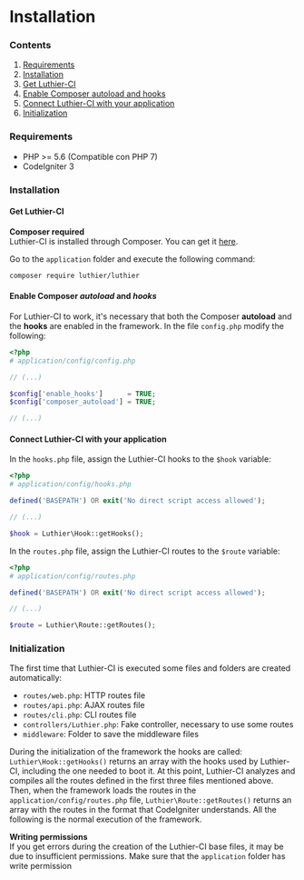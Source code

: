 [//]: # ([author] Anderson Salas, translated by Julio Cedeño)
[//]: # ([meta_description] Learn how to get Luthier-CI and install it in your CodeIgniter application with step-by-step instructions, it takes no more than 5 minutes!)

# Installation

### Contents

1. [Requirements](#requirements)
2. [Installation](#installation)
  1. [Get Luthier-CI](#get-luthier-ci)
  2. [Enable Composer autoload and hooks](#enable-composer-autoload-and-hooks)
  3. [Connect Luthier-CI with your application](#connect-luthier-ci-with-your-application)
3. [Initialization](#initialization)

### <a name="requirements"></a> Requirements

* PHP >= 5.6 (Compatible con PHP 7)
* CodeIgniter 3

### <a name="installation"></a> Installation

#### <a name="get-luthier-ci"></a> Get Luthier-CI

<div class="alert alert-info">
    <i class="fa fa-info-circle" aria-hidden="true"></i>
    <strong>Composer required</strong>
    <br />
    Luthier-CI is installed through Composer. You can get it <a href="https://getcomposer.org/download/">here</a>.
</div>

Go to the `application` folder and execute the following command:

```bash
composer require luthier/luthier
```

#### <a name="enable-composer-autoload-and-hooks"></a> Enable Composer _autoload_ and _hooks_

For Luthier-CI to work, it's necessary that both the Composer **autoload** and the **hooks** are enabled in the framework. In the file `config.php` modify the following:

```php
<?php
# application/config/config.php

// (...)

$config['enable_hooks']      = TRUE;
$config['composer_autoload'] = TRUE;

// (...)
```

#### <a name="connect-luthier-ci-with-your-application"></a> Connect Luthier-CI with your application

In the `hooks.php` file, assign the Luthier-CI hooks to the `$hook` variable:

```php
<?php
# application/config/hooks.php

defined('BASEPATH') OR exit('No direct script access allowed');

// (...)

$hook = Luthier\Hook::getHooks();
```

In the `routes.php` file, assign the Luthier-CI routes to the `$route` variable:

```php
<?php
# application/config/routes.php

defined('BASEPATH') OR exit('No direct script access allowed');

// (...)

$route = Luthier\Route::getRoutes();
```

### <a name="initialization"></a> Initialization

The first time that Luthier-CI is executed some files and folders are created automatically:

* `routes/web.php`: HTTP routes file
* `routes/api.php`: AJAX routes file
* `routes/cli.php`: CLI routes file
* `controllers/Luthier.php`: Fake controller, necessary to use some routes
* `middleware`: Folder to save the middleware files

During the initialization of the framework the hooks are called: `Luthier\Hook::getHooks()` returns an array with the hooks used by Luthier-CI, including the one needed to boot it. At this point, Luthier-CI analyzes and compiles all the routes defined in the first three files mentioned above. Then, when the framework loads the routes in the `application/config/routes.php` file, `Luthier\Route::getRoutes()` returns an array with the routes in the format that CodeIgniter understands. All the following is the normal execution of the framework.

<div class="alert alert-warning">
    <i class="fa fa-warning" aria-hidden="true"></i>
    <strong>Writing permissions</strong>
    <br />
    If you get errors during the creation of the Luthier-CI base files, it may be due to insufficient permissions. Make sure that the <code>application</code> folder has write permission
</div>

